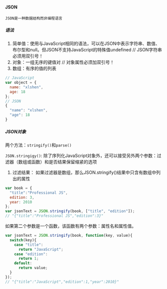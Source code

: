 #### JSON
`JSON是一种数据结构而非编程语言`  
##### 语法
1. 简单值：使用与JavaScript相同的语法，可以在JSON中表示字符串、数值、布尔型和null。但JSON不支持JavaScript的特殊值undefined // JSON字符串必须用双引号！  
2. 对象：一组无序的键值对 // 对象属性必须加双引号！  
3. 数组：有序的值的列表  
```javascript
// JavaScript
var object = {
  name: "xlshen",
  age: 18
};
// JSON
{
  "name": "xlshen",
  "age": 18
}
```
##### JSON对象
两个方法：`stringify()`和`parse()`

`JSON.stringigy()`:
除了序列化JavaScript对象外，还可以接受另外两个参数：过滤器（数组或函数）和是否结果保留缩紧的选项
1. 过滤结果：
如果过滤器是数组，那么JSON.stringify()结果中只含有数组中列出的属性
```javascript
var book = {
  "title":"Professional JS",
  edition: 3,
  year: 2010
};
var jsonText = JSON.stringify(book, ["title", "edition"]);
// "{"title":"Professional JS","edition":3}"
```
如果第二个参数是一个函数，该函数有两个参数：属性名和属性值。
```javascript
var jsonText = JSON.stringify(book, function(key, value){
  switch(key){
    case "title":
      return "JavaScript";
    case "edition":
      return 1;
    default: 
      return value;
  }
});
// "{"title":"JavaScript","edition":1,"year":2010}"
```
